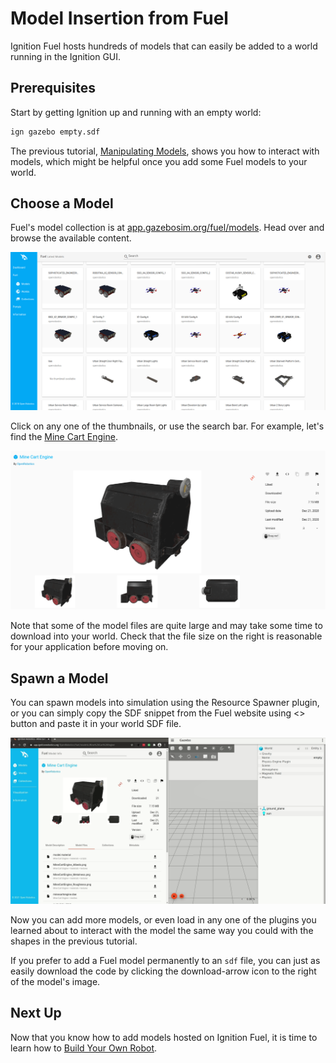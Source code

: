 # Model Insertion from Fuel

Ignition Fuel hosts hundreds of models that can easily be added to a world running in the Ignition GUI.

## Prerequisites

Start by getting Ignition up and running with an empty world:

```bash
ign gazebo empty.sdf
```

The previous tutorial, [Manipulating Models](manipulating_models), shows you how to interact with models, which might be helpful once you add some Fuel models to your world.

## Choose a Model

Fuel's model collection is at [app.gazebosim.org/fuel/models](https://app.gazebosim.org/fuel/models).
Head over and browse the available content.

![Fuel models preview](img/fuel.png)

Click on any one of the thumbnails, or use the search bar.
For example, let's find the [Mine Cart Engine](https://app.gazebosim.org/OpenRobotics/fuel/models/Mine%20Cart%20Engine).

![Vent](img/mine_cart_engine_detail.png)

Note that some of the model files are quite large and may take some time to download into your world.
Check that the file size on the right is reasonable for your application before moving on.

## Spawn a Model

You can spawn models into simulation using the Resource Spawner plugin, or you can simply copy the SDF snippet from the Fuel website using <> button and paste it in your world SDF file.

![spawn](img/mine_cart_engine.gif)

Now you can add more models, or even load in any one of the plugins you learned about to interact with the model the same way you could with the shapes in the previous tutorial.

If you prefer to add a Fuel model permanently to an `sdf` file, you can just as easily download the code by clicking the download-arrow icon to the right of the model's image.

## Next Up

Now that you know how to add models hosted on Ignition Fuel, it is time to learn how to [Build Your Own Robot](building_robot).
